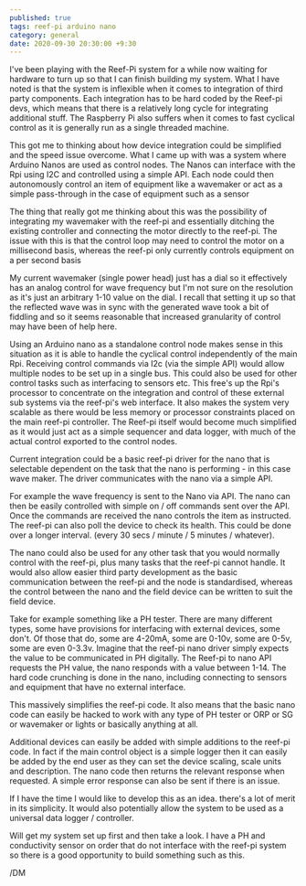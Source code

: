 ```yaml
---
published: true
tags: reef-pi arduino nano
category: general
date: 2020-09-30 20:30:00 +9:30
---
```

I've been playing with the Reef-Pi system for a while now waiting for hardware to turn up so that I can finish building my system. What I have noted is that the system is inflexible when it comes to integration of third party components. Each integration has to be hard coded by the Reef-pi devs, which means that there is a relatively long cycle for integrating additional stuff. The Raspberry Pi also suffers when it comes to fast cyclical control as it is generally run as a single threaded machine.

This got me to thinking about how device integration could be simplified and the speed issue overcome. What I came up with was a system where Arduino Nanos are used as control nodes. The Nanos can interface with the Rpi using I2C and controlled using a simple API. Each node could then autonomously control an item of equipment like a wavemaker or act as a simple pass-through in the case of equipment such as a sensor

The thing that really got me thinking about this was the possibility of integrating my wavemaker with the reef-pi and essentially ditching the existing controller and connecting the motor directly to the reef-pi. The issue with this is that the control loop may need to control the motor on a millisecond basis, whereas the reef-pi only currently controls equipment on a per second basis 

My current wavemaker (single power head) just has a dial so it effectively has an analog control for wave frequency but I'm not sure on the resolution as it's just an arbitrary 1-10 value on the dial. I recall that setting it up so that the reflected wave was in sync with the generated wave took a bit of fiddling and so it seems reasonable that increased granularity of control may have been of help here. 

Using an Arduino nano as a standalone control node makes sense in this situation as it is able to handle the cyclical control independently of the main Rpi. Receiving control commands via I2c (via the simple API) would allow multiple nodes to be set up in a single bus. This could also be used for other control tasks such as interfacing to sensors etc. This free's up the Rpi's processor to concentrate on the integration and control of these external sub systems via the reef-pi's web interface. It also makes the system very scalable as there would be less memory or processor constraints placed on the main reef-pi controller. The Reef-pi itself would become much simplified as it would just act as a simple sequencer and data logger, with much  of the actual control exported to the control nodes.

Current integration could be a basic reef-pi driver for the nano that is selectable dependent on the task that the nano is performing - in this case wave maker. The driver communicates with the nano via a simple API. 

For example the wave frequency is sent to the Nano via API. The nano can then be easily controlled with simple on / off commands sent over the API. Once the commands are received the nano controls the item as instructed. The reef-pi can also poll the device to check its health. This could be done over a longer interval. (every 30 secs / minute / 5 minutes / whatever).

The nano could also be used for any other task that you would normally control with the reef-pi, plus many tasks that the reef-pi cannot handle. It would also allow easier third party development as the basic communication between the reef-pi and the node is standardised, whereas the control between the nano and the field device can be written to suit the field device.

Take for example something like a PH tester. There are many different types, some have provisions for interfacing with external devices, some don't. Of those that do, some are 4-20mA, some are 0-10v, some are 0-5v, some are even 0-3.3v. Imagine that the reef-pi nano driver simply expects the value to be communicated in PH digitally. The Reef-pi to nano API requests the PH value, the nano responds with a value between 1-14. The hard code crunching is done in the nano, including connecting to sensors and equipment that have no external interface. 

This massively simplifies the reef-pi code. It also means that the basic nano code can easily be hacked to work with any type of PH tester or ORP or SG or wavemaker or lights or basically anything at all.

Additional devices can easily be added with simple additions to the reef-pi code. In fact if the main control object is a simple logger then it can easily be added by the end user as they can set the device scaling, scale units and description. The nano code then returns the relevant response when requested. A simple error response can also be sent if there is an issue.

If I have the time I would like to develop this as an idea. there's a lot of merit in its simplicity. It would also potentially allow the system to be used as a universal data logger / controller.

Will get my system set up first and then take a look. I have a PH and conductivity sensor on order that do not interface with the reef-pi system so there is a good opportunity to build something such as this.

/DM